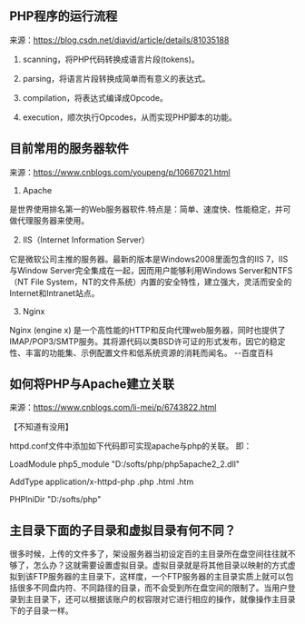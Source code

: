 ## PHP程序的运行流程

来源：https://blog.csdn.net/diavid/article/details/81035188

1. scanning，将PHP代码转换成语言片段(tokens)。

2. parsing，将语言片段转换成简单而有意义的表达式。

3. compilation，将表达式编译成Opcode。

4. execution，顺次执行Opcodes，从而实现PHP脚本的功能。

## 目前常用的服务器软件

来源：https://www.cnblogs.com/youpeng/p/10667021.html

1. Apache

是世界使用排名第一的Web服务器软件.特点是：简单、速度快、性能稳定，并可做代理服务器来使用。

2. IIS（Internet Information Server）

它是微软公司主推的服务器。最新的版本是Windows2008里面包含的IIS 7，IIS与Window Server完全集成在一起，因而用户能够利用Windows Server和NTFS（NT File System，NT的文件系统）内置的安全特性，建立强大，灵活而安全的Internet和Intranet站点。

3. Nginx 

Nginx (engine x) 是一个高性能的HTTP和反向代理web服务器，同时也提供了IMAP/POP3/SMTP服务。其将源代码以类BSD许可证的形式发布，因它的稳定性、丰富的功能集、示例配置文件和低系统资源的消耗而闻名。
     --百度百科
     
## 如何将PHP与Apache建立关联

来源：https://www.cnblogs.com/li-mei/p/6743822.html

【不知道有没用】

httpd.conf文件中添加如下代码即可实现apache与php的关联。
即：

LoadModule php5_module "D:/softs/php/php5apache2_2.dll"  

AddType application/x-httpd-php .php .html .htm   

PHPIniDir "D:/softs/php" 

## 主目录下面的子目录和虚拟目录有何不同？

很多时候，上传的文件多了，架设服务器当初设定百的主目录所在盘空间往往就不够了，怎么办？这就需要设置虚拟目录。虚拟目录就是将其他目录以映射的方式虚拟到该FTP服务器的主目录下，这样度，一个FTP服务器的主目录实质上就可以包括很多不同盘内符、不同路径的目录，而不会受到所在盘空间的限制了。当用户登录到主目录下，还可以根据该账户的权容限对它进行相应的操作，就像操作主目录下的子目录一样。 

